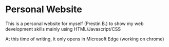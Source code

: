 # Personal Website

This is a personal website for myself (Prestin B.) to show my web development skills mainly using HTML/Javascript/CSS

At this time of writing, it only opens in Microsoft Edge (working on chrome)